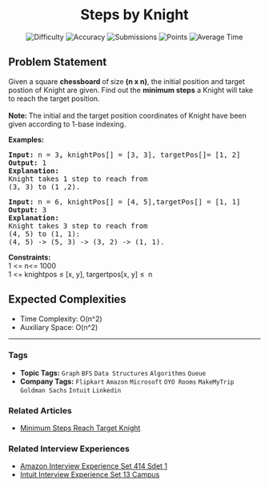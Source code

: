 <h1 align="center">Steps by Knight</h1>

<p align="center">
  <img alt="Difficulty" title="Difficulty" src="https://custom-icon-badges.demolab.com/badge/Difficulty: Medium-1F222E?style=for-the-badge&logoColor=white&logo=fire"/>
  <img alt="Accuracy" title="Accuracy" src="https://custom-icon-badges.demolab.com/badge/Accuracy: 37.32%25-1F222E?style=for-the-badge&logoColor=white&logo=target"/>
  <img alt="Submissions" title="Submissions" src="https://custom-icon-badges.demolab.com/badge/Submissions: 125K+-1F222E?style=for-the-badge&logoColor=white&logo=repo"/>
  <img alt="Points" title="Points" src="https://custom-icon-badges.demolab.com/badge/Points: 4-1F222E?style=for-the-badge&logoColor=white&logo=award"/>
  <img alt="Average Time" title="Average Time" src="https://custom-icon-badges.demolab.com/badge/Average%20Time: 20m-1F222E?style=for-the-badge&logoColor=white&logo=clock"/>
</p>

## Problem Statement

Given a square <b>chessboard </b>of<b> </b>size <b>(n x n)</b>, the initial position and target postion of Knight are given. Find out the <b>minimum steps</b> a Knight will take to reach the target position.<br><br><b>Note: </b>The initial and the target position coordinates of Knight have been given according to 1-base indexing.<br>

<b>Examples:</b>

<pre><b>Input: </b>n = 3<b>, </b>knightPos[] = [3, 3], targetPos[]= [1, 2]<b><br>Output:</b> 1<b><br>Explanation:<br></b>Knight takes 1 step to reach from <br>(3, 3) to (1 ,2).</pre>

<pre><b>Input: </b>n = 6, knightPos[] = [4, 5],targetPos[] = [1, 1]
<b>Output: </b>3
<b>Explanation:</b>
<img src="https://media.geeksforgeeks.org/wp-content/uploads/KnightChess.jpg" alt="" title=""/>
Knight takes 3 step to reach from 
(4, 5) to (1, 1):
(4, 5) -> (5, 3) -> (3, 2) -> (1, 1).</pre>

<b>Constraints:</b><br>1 <= n<= 1000<br>1 <= knightpos ≤ [x, y], targertpos[x, y] ≤  n

## Expected Complexities
- Time Complexity: O(n^2)
- Auxiliary Space: O(n^2)

<hr>

### Tags
- **Topic Tags:** `Graph` `BFS` `Data Structures` `Algorithms` `Queue`
- **Company Tags:** `Flipkart` `Amazon` `Microsoft` `OYO Rooms` `MakeMyTrip` `Goldman Sachs` `Intuit` `Linkedin`

### Related Articles
- [Minimum Steps Reach Target Knight](https://www.geeksforgeeks.org/minimum-steps-reach-target-knight/)

### Related Interview Experiences
- [Amazon Interview Experience Set 414 Sdet 1](httpss://www.geeksforgeeks.org/amazon-interview-experience-set-414-sdet-1/)
- [Intuit Interview Experience Set 13 Campus](https://www.geeksforgeeks.org/intuit-interview-experience-set-13-campus/)
